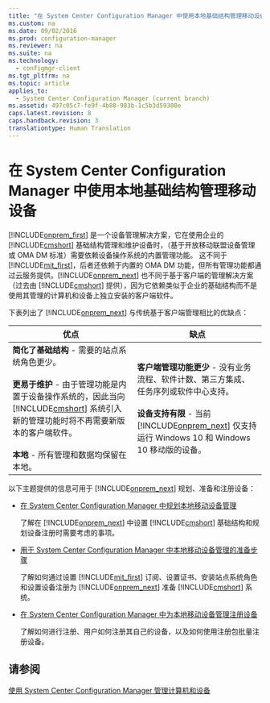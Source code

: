 ```yaml
---
title: "在 System Center Configuration Manager 中使用本地基础结构管理移动设备"
ms.custom: na
ms.date: 09/02/2016
ms.prod: configuration-manager
ms.reviewer: na
ms.suite: na
ms.technology: 
  - configmgr-client
ms.tgt_pltfrm: na
ms.topic: article
applies_to: 
  - System Center Configuration Manager (current branch)
ms.assetid: 497c05c7-fe9f-4b88-983b-1c5b3d59308e
caps.latest.revision: 8
caps.handback.revision: 3
translationtype: Human Translation
---
```

# 在 System Center Configuration Manager 中使用本地基础结构管理移动设备
[!INCLUDE[onprem_first](../LocTest/includes/onprem_first_md.md)] 是一个设备管理解决方案，它在使用企业的 [!INCLUDE[cmshort](../LocTest/includes/cmshort_md.md)] 基础结构管理和维护设备时，（基于开放移动联盟设备管理或 OMA DM 标准）需要依赖设备操作系统的内置管理功能。 这不同于 [!INCLUDE[mit_first](../LocTest/includes/mit_first_md.md)]，后者还依赖于内置的 OMA DM 功能，但所有管理功能都通过云服务提供。[!INCLUDE[onprem_next](../LocTest/includes/onprem_next_md.md)] 也不同于基于客户端的管理解决方案（过去由 [!INCLUDE[cmshort](../LocTest/includes/cmshort_md.md)] 提供），因为它依赖类似于企业的基础结构而不是使用其管理的计算机和设备上独立安装的客户端软件。  
  
 下表列出了 [!INCLUDE[onprem_next](../LocTest/includes/onprem_next_md.md)] 与传统基于客户端管理相比的优缺点：  
  
|优点|缺点|  
|--------|--------|  
|**简化了基础结构** \- 需要的站点系统角色更少。<br /><br /> **更易于维护** \- 由于管理功能是内置于设备操作系统的，因此当向 [!INCLUDE[cmshort](../LocTest/includes/cmshort_md.md)] 系统引入新的管理功能时将不再需要新版本的客户端软件。<br /><br /> **本地** \- 所有管理和数据均保留在本地。|**客户端管理功能更少** \- 没有业务流程、软件计数、第三方集成、任务序列或软件中心支持。<br /><br /> **设备支持有限** \- 当前 [!INCLUDE[onprem_next](../LocTest/includes/onprem_next_md.md)] 仅支持运行 Windows 10 和 Windows 10 移动版的设备。|  
  
 以下主题提供的信息可用于 [!INCLUDE[onprem_next](../LocTest/includes/onprem_next_md.md)] 规划、准备和注册设备：  
  
-   [在 System Center Configuration Manager 中规划本地移动设备管理](../LocTest/Plan-for-On-premises-Mobile-Device-Management-in-System-Center-Configuration-Manager.md)  
  
     了解在 [!INCLUDE[onprem_next](../LocTest/includes/onprem_next_md.md)] 中设置 [!INCLUDE[cmshort](../LocTest/includes/cmshort_md.md)] 基础结构和规划设备注册时需要考虑的事项。  
  
-   [用于 System Center Configuration Manager 中本地移动设备管理的准备步骤](../LocTest/Preparation-steps-for-On-premises-Mobile-Device-Management-in-System-Center-Configuration-Manager.md)  
  
     了解如何通过设置 [!INCLUDE[mit_first](../LocTest/includes/mit_first_md.md)] 订阅、设置证书、安装站点系统角色和设置设备注册为 [!INCLUDE[onprem_next](../LocTest/includes/onprem_next_md.md)] 准备 [!INCLUDE[cmshort](../LocTest/includes/cmshort_md.md)] 系统。  
  
-   [在 System Center Configuration Manager 中为本地移动设备管理注册设备](../LocTest/Enroll-devices-for-On-premises-Mobile-Device-Management-in-System-Center-Configuration-Manager.md)  
  
     了解如何进行注册、用户如何注册其自己的设备，以及如何使用注册包批量注册设备。  
  
## 请参阅  
 [使用 System Center Configuration Manager 管理计算机和设备](../LocTest/Manage-computers-and-devices-with-System-Center-Configuration-Manager.md)